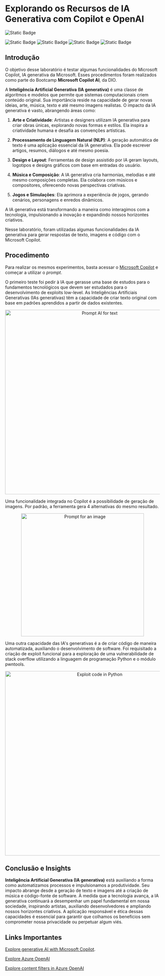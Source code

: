 # Explorando os Recursos de IA Generativa com Copilot e OpenAI


![Static Badge](https://img.shields.io/badge/Status_Projeto:-Concluído(30/Jul/2024)-green)


![Static Badge](https://img.shields.io/badge/Inteligência_Artificial_(IA)-blue)
![Static Badge](https://img.shields.io/badge/IA_Generativa-blue)
![Static Badge](https://img.shields.io/badge/Transformers-blue)
![Static Badge](https://img.shields.io/badge/Microsoft_Copilot-blue)


## Introdução


O objetivo desse laboratório é testar algumas funcionalidades do Microsoft Copilot, IA generativa da Microsoft. Esses procedimentos foram realizados como parte do Bootcamp **Microsoft Copilot AI**, da DIO.


A **Inteligência Artificial Generativa (IA generativa)** é uma classe de algoritmos e modelos que permite que sistemas computacionais criem conteúdo original. Sua importância reside na capacidade de gerar novas ideias, arte, música, texto e até mesmo imagens realistas. O impacto da IA generativa é vasto, abrangendo áreas como:


1. **Arte e Criatividade**: Artistas e designers utilizam IA generativa para criar obras únicas, explorando novas formas e estilos. Ela inspira a criatividade humana e desafia as convenções artísticas.


2. **Processamento de Linguagem Natural (NLP)**: A geração automática de texto é uma aplicação essencial da IA generativa. Ela pode escrever artigos, resumos, diálogos e até mesmo poesia.


3. **Design e Layout**: Ferramentas de design assistido por IA geram layouts, logotipos e designs gráficos com base em entradas do usuário.


4. **Música e Composição**: A IA generativa cria harmonias, melodias e até mesmo composições completas. Ela colabora com músicos e compositores, oferecendo novas perspectivas criativas.


5. **Jogos e Simulações**: Ela aprimora a experiência de jogos, gerando cenários, personagens e enredos dinâmicos.


A IA generativa está transformando a maneira como interagimos com a tecnologia, impulsionando a inovação e expandindo nossos horizontes criativos.


Nesse laboratório, foram utilizadas algumas funcionalidades da IA generativa para gerar respostas de texto, imagens e código com o Microsoft Copilot.


## Procedimento
Para realizar os mesmos experimentos, basta acessar o [Microsoft Copilot](https://copilot.microsoft.com) e começar a utilizar o *prompt*.


O primeiro teste foi pedir à IA que gerasse uma base de estudos para o fundamentos tecnológicos que devem ser estudados para o desenvolvimento de exploits low-level. As Inteligências Artificiais Generativas (IAs generativas) têm a capacidade de criar texto original com base em padrões aprendidos a partir de dados existentes.


<div align="center">
  <img src="output/prompt-for-responses.png" alt="Prompt AI for text" width="600"/>
</div>


Uma funcionalidade integrada no Copilot é a possibilidade de geração de imagens. Por padrão, a ferramenta gera 4 alternativas do mesmo resultado.


<div align="center">
  <img src="output/prompt-for-image-generation.png" alt="Prompt for an image" width="400"/>
</div>


Uma outra capacidade das IA's generativas é a de criar código de maneira automatizada, auxiliando o desenvolvimento de software. Foi requisitado a criação de exploit funcional para a exploração de uma vulnerabilidade de stack overflow utilizando a linguagem de programação Python e o módulo pwntools.


<div align="center">
  <img src="output/prompt-for-code.png" alt="Exploit code in Python" width="600"/>
</div>


## Conclusão e Insights
**Inteligência Artificial Generativa (IA generativa)** está auxiliando a forma como automatizamos processos e impulsionamos a produtividade. Seu impacto abrange desde a geração de texto e imagens até a criação de música e código-fonte de software. À medida que a tecnologia avança, a IA generativa continuará a desempenhar um papel fundamental em nossa sociedade, inspirando artistas, auxiliando desenvolvedores e ampliando nossos horizontes criativos. A aplicação responsável e ética dessas capacidades é essencial para garantir que colhamos os benefícios sem comprometer nossa privacidade ou perpetuar algum viés.


## Links Importantes


[Explore generative AI with Microsoft Copilot](https://microsoftlearning.github.io/mslearn-ai-fundamentals/Instructions/Labs/12-generative-ai.html).

[Explore Azure OpenAI](https://microsoftlearning.github.io/mslearn-ai-fundamentals/Instructions/Labs/13-azure-openai.html)

[Explore content filters in Azure OpenAI](https://microsoftlearning.github.io/mslearn-ai-fundamentals/Instructions/Labs/14-azure-openai-content-filters.html)
